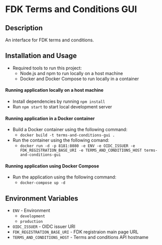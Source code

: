 # FDK Terms and Conditions GUI

## Description

An interface for FDK terms and conditions.

## Installation and Usage

- Required tools to run this project:
  - Node.js and npm to run locally on a host machine
  - Docker and Docker Compose to run locally in a container

#### Running application locally on a host machine

- Install dependencies by running `npm install`
- Run `npm start` to start local development server

#### Running application in a Docker container

- Build a Docker container using the following command:
  - `docker build -t terms-and-conditions-gui .`
- Run the container using the following comand:
  - `docker run -d -p 8181:8080 -e ENV -e OIDC_ISSUER -e FDK_REGISTRATION_BASE_URI -e TERMS_AND_CONDITIONS_HOST terms-and-conditions-gui`

#### Running application using Docker Compose

- Run the application using the following command:
  - `docker-compose up -d`

## Environment Variables

- `ENV` - Environment
  - `development`
  - `production`
- `OIDC_ISSUER` - OIDC issuer URI
- `FDK_REGISTRATION_BASE_URI` - FDK registraion main page URL
- `TERMS_AND_CONDITIONS_HOST` - Terms and conditions API hostname
  